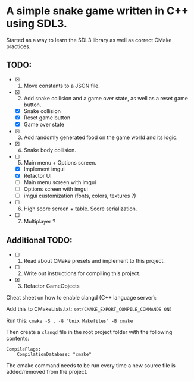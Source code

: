 # A simple snake game written in C++ using SDL3.

Started as a way to learn the SDL3 library as well as correct CMake practices.

## TODO:

- [x] 1. Move constants to a JSON file.
- [x] 2. Add snake collision and a game over state, as well as a reset game button.
	- [x] Snake collision
	- [x] Reset game button
	- [x] Game over state
- [x] 3. Add randomly generated food on the game world and its logic.
- [x] 4. Snake body collision.
- [ ] 5. Main menu + Options screen.
	- [x] Implement imgui
    - [x] Refactor UI
	- [ ] Main menu screen with imgui
	- [ ] Options screen with imgui
	- [ ] imgui customization (fonts, colors, textures ?)
- [ ] 6. High score screen + table. Score serialization.
- [ ] 7. Multiplayer ?

## Additional TODO:

- [ ] 1. Read about CMake presets and implement to this project.
- [ ] 2. Write out instructions for compiling this project.
- [x] 3. Refactor GameObjects

Cheat sheet on how to enable clangd (C++ language server):

Add this to CMakeLists.txt:
`set(CMAKE_EXPORT_COMPILE_COMMANDS ON)`

Run this:
`cmake -S . -G "Unix Makefiles" -B cmake`

Then create a `clangd` file in the root project folder with the following contents:
```
CompileFlags:
    CompilationDatabase: "cmake"
```

The cmake command needs to be run every time a new source file is added/removed from the project.
